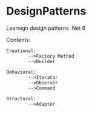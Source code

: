 # DesignPatterns
Learnign design patterns .Net 6

Contents:

	Creational:
		 	-->Factory Method
			-->Builder

	Behavioral:
			-->Iterator
			-->Observer
			-->Command

	Structural:
			-->Adapter
